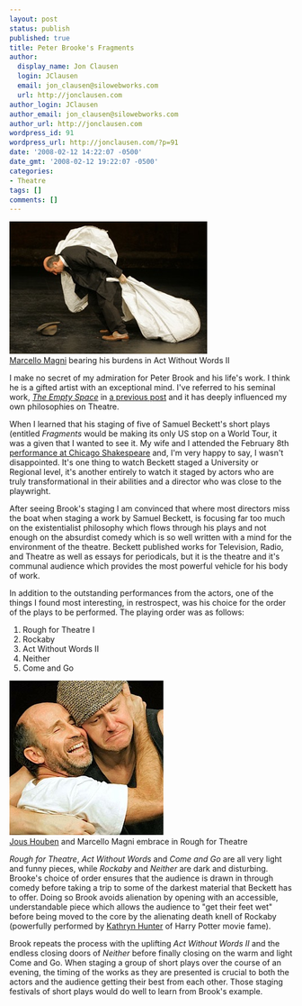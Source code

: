 ```yaml
---
layout: post
status: publish
published: true
title: Peter Brooke's Fragments
author:
  display_name: Jon Clausen
  login: JClausen
  email: jon_clausen@silowebworks.com
  url: http://jonclausen.com
author_login: JClausen
author_email: jon_clausen@silowebworks.com
author_url: http://jonclausen.com
wordpress_id: 91
wordpress_url: http://jonclausen.com/?p=91
date: '2008-02-12 14:22:07 -0500'
date_gmt: '2008-02-12 19:22:07 -0500'
categories:
- Theatre
tags: []
comments: []
---
```

<div class="photoblock img-right"><img title="fragments_beckett1.jpg" src="/images/2008/04/fragments-beckett1.jpg" alt="fragments_beckett1.jpg" /><br />
<span class="captionfull"><a href="http://www.chicagoshakes.com/main.taf?p=2,17,7,1,5,3">Marcello Magni</a> bearing his burdens in Act Without Words II</span></div>
<p>I make no secret of my admiration for Peter Brook and his life's work.   I think he is a gifted artist with an exceptional mind.   I've referred to his seminal work, <cite><a href="http://www.amazon.com/gp/redirect.html%3FASIN=0684829576%26tag=blogezods-20%26lcode=xm2%26cID=2025%26ccmID=165953%26location=/o/ASIN/0684829576%253FSubscriptionId=0PZ7TM66EXQCXFVTMTR2">The Empty Space</a></cite> in <a href="http://jonclausen.com/2008/02/directing-journal-six-characters-in-search-of-a-holy-theatre/">a previous post</a> and it has deeply influenced my own philosophies on Theatre.</p>
<p>When I learned that his staging of five of Samuel Beckett's short plays (entitled <cite>Fragments</cite> would be making its only US stop on a World Tour, it was a given that I wanted to see it.   My wife and I attended the February 8th <a href="http://www.chicagoshakes.com/main.taf?p=2,17,7">performance at Chicago Shakespeare</a> and, I'm very happy to say, I wasn't disappointed.   It's one thing to watch Beckett staged a University or Regional level, it's another entirely to watch it staged by actors who are truly transformational in their abilities and a director who was close to the playwright.</p>
<p>After seeing Brook's staging I am convinced that where most directors miss the boat when staging a work by Samuel Beckett, is focusing far too much on the existentialist philosophy which flows through his plays and not enough on the absurdist comedy which is so well written with a mind for the environment of the theatre.  Beckett published works for Television, Radio, and Theatre as well as essays for periodicals, but it is the theatre and it's communal audience which provides the most powerful vehicle for his body of work.</p>
<p>In addition to the outstanding performances from the actors, one of the things I found most interesting, in restrospect, was his choice for the order of the plays to be performed.   The playing order was as follows:</p>
<ol>
<li>Rough for Theatre I</li>
<li>Rockaby</li>
<li>Act Without Words II</li>
<li>Neither</li>
<li>Come and Go</li>
</ol>
<div class="photoblock img-left"><img title="frag_05.jpg" src="/images/2008/04/frag-05.jpg" alt="frag_05.jpg" /><br />
<span class="captionfull"><a href="http://www.chicagoshakes.com/main.taf?p=2,17,7,1,5,1">Jous Houben</a> and Marcello Magni embrace in Rough for Theatre</span></div>
<p><cite>Rough for Theatre</cite>, <cite>Act Without Words</cite> and <cite>Come and Go</cite> are all very light and funny pieces, while <cite>Rockaby</cite> and <cite>Neither</cite> are dark and disturbing.  Brooke's choice of order ensures that the audience is drawn in through comedy before taking a trip to some of the darkest material that Beckett has to offer.  Doing so Brook avoids alienation by opening with an accessible, understandable piece which allows the audience to "get their feet wet" before being moved to the core by the alienating death knell of Rockaby (powerfully performed by <a href="http://www.chicagoshakes.com/main.taf?p=2,17,7,1,5,2">Kathryn Hunter</a> of Harry Potter movie fame).</p>
<p>Brook repeats the process with the uplifting <cite>Act Without Words II</cite> and the endless closing doors of <cite>Neither</cite> before finally closing on the warm and light Come and Go.   When staging a group of short plays over the course of an evening, the timing of the works as they are presented is crucial to both the actors and the audience getting their best from each other.  Those staging festivals of short plays would do well to learn from Brook's example.</p>
